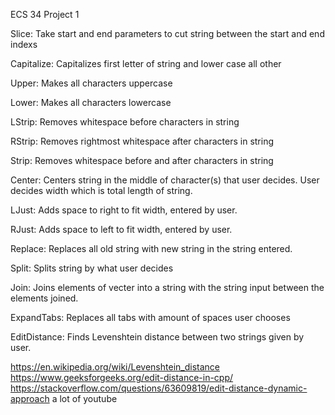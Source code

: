 ECS 34 Project 1



Slice: Take start and end parameters to cut string between the start and end indexs

Capitalize: Capitalizes first letter of string and lower case all other

Upper: Makes all characters uppercase

Lower: Makes all characters lowercase

LStrip: Removes whitespace before characters in string

RStrip: Removes rightmost whitespace after characters in string

Strip: Removes whitespace before and after characters in string

Center: Centers string in the middle of character(s) that user decides. User decides width which is total length of string. 

LJust: Adds space to right to fit width, entered by user.

RJust: Adds space to left to fit width, entered by user.

Replace: Replaces all old string with new string in the string entered.

Split: Splits string by what user decides

Join: Joins elements of vecter into a string with the string input between the elements joined.

ExpandTabs: Replaces all tabs with amount of spaces user chooses 

EditDistance: Finds Levenshtein distance between two strings given by user. 

https://en.wikipedia.org/wiki/Levenshtein_distance
https://www.geeksforgeeks.org/edit-distance-in-cpp/
https://stackoverflow.com/questions/63609819/edit-distance-dynamic-approach
a lot of youtube
